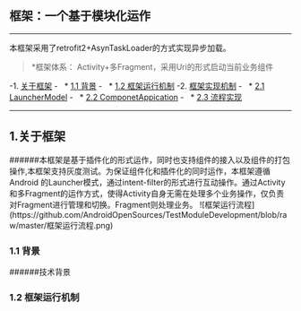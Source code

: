 ## 框架：一个基于模块化运作
---


本框架采用了retrofit2+AsynTaskLoader的方式实现异步加载。
>*框架体系： Activity+多Fragment，采用Uri的形式启动当前业务组件


 -1. [关于框架](#1)
 -   * [1.1 背景](#1.1)
 -   * [1.2 框架运行机制](#1.2)
 -2. [框架实现机制](#2)
 -   * [2.1 LauncherModel](#2.1)
 -   * [2.2 ComponetAppication](#2.2)
 -   * [2.3 流程实现](#2.3)
    
---
<h2 id="1">1.关于框架</h2>
######本框架是基于插件化的形式运作，同时也支持组件的接入以及组件的打包操作,本框架支持灰度测试。为保证组件化和插件化的同时运作，本框架遵循Android 的Launcher模式，通过intent-filter的形式进行互动操作。通过Activity和多Fragment的运作方式，使得Activity自身无需在处理多个业务操作，仅负责对Fragment进行管理和切换。Fragment则处理业务。
![框架运行流程](https://github.com/AndroidOpenSources/TestModuleDevelopment/blob/raw/master/框架运行流程.png)

<h3 id="1.2">1.1 背景</h3>
######技术背景
<h3 id="1.2">1.2 框架运行机制</h3> 




